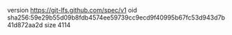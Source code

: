 version https://git-lfs.github.com/spec/v1
oid sha256:59e29b55d09b8fdb4574ee59739cc9ecd9f40995b67fc53d943d7b41d872aa2d
size 4114
